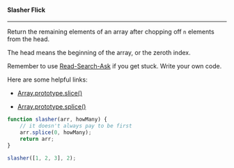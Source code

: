 #### Slasher Flick

------

Return the remaining elements of an array after chopping off `n` elements from the head.

The head means the beginning of the array, or the zeroth index.

Remember to use [Read-Search-Ask](https://github.com/FreeCodeCamp/freecodecamp/wiki/FreeCodeCamp-Get-Help) if you get stuck. Write your own code.

Here are some helpful links:

- [Array.prototype.slice()](https://developer.mozilla.org/en-US/docs/Web/JavaScript/Reference/Global_Objects/Array/slice)


- [Array.prototype.splice()](https://developer.mozilla.org/en-US/docs/Web/JavaScript/Reference/Global_Objects/Array/splice)


```js
function slasher(arr, howMany) {
    // it doesn't always pay to be first
    arr.splice(0, howMany);
    return arr;
}

slasher([1, 2, 3], 2);
```
